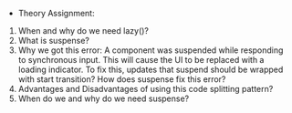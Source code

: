 * Theory Assignment:
1) When and why do we need lazy()?
2) What is suspense?
3) Why we got this error: A component was suspended while responding to synchronous input. This will cause the UI to be replaced with a loading indicator. To fix this, updates that suspend should be wrapped with start transition? How does suspense fix this error?
4) Advantages and Disadvantages of using this code splitting pattern?
5) When do we and why do we need suspense?